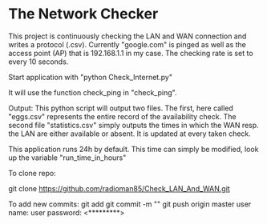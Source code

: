 The Network Checker
==========================

This project is continuously checking the LAN and WAN connection and writes a protocol (.csv).
Currently "google.com" is pinged as well as the access point (AP) that is 192.168.1.1 in my case.
The checking rate is set to every 10 seconds.

Start application with
"python Check_Internet.py"

It will use the function check_ping in "check_ping".

Output:
This python script will output two files. The first, here called "eggs.csv" represents the entire record of the availability check. The second file "statistics.csv" simply outputs the times in which the WAN resp. the LAN are either available or absent. It is updated at every taken check.

This application runs 24h by default. This time can simply be modified, look up the variable "run_time_in_hours" 

To clone repo:

git clone https://github.com/radioman85/Check_LAN_And_WAN.git

To add new commits:
git add 
git commit -m "<your comment>"
git push origin master
user name: <user name>
user password: <*********>
